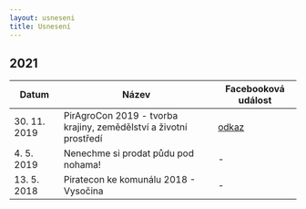 ```yaml
---
layout: usneseni
title: Usnesení
---
```

## 2021

| Datum        | Název                                                             | Facebooková událost                                       |
|--------------|-------------------------------------------------------------------|-----------------------------------------------------------|
| 30. 11. 2019 | PirAgroCon 2019 - tvorba krajiny, zemědělství a životní prostředí | [odkaz](https://www.facebook.com/events/439859943393398/) |
| 4. 5. 2019   | Nenechme si prodat půdu pod nohama!                               | -                                                         |
| 13. 5. 2018  | Piratecon ke komunálu 2018 - Vysočina                             | -                                                         |
